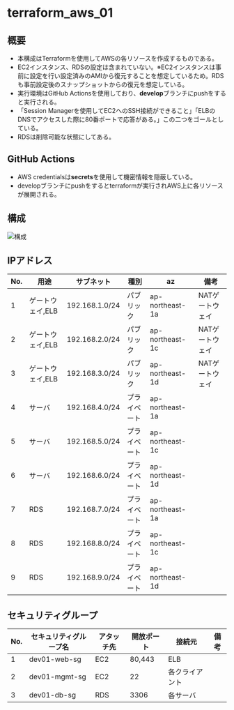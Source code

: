 # terraform_aws_01

## 概要
- 本構成はTerraformを使用してAWSの各リソースを作成するものである。
- EC2インスタンス、RDSの設定は含まれていない。※EC2インスタンスは事前に設定を行い設定済みのAMIから復元することを想定しているため。RDSも事前設定後のスナップショットからの復元を想定している。
- 実行環境はGitHub Actionsを使用しており、**develop**ブランチにpushをすると実行される。
- 「Session Managerを使用してEC2へのSSH接続ができること」「ELBのDNSでアクセスした際に80番ポートで応答がある。」この二つをゴールとしている。
- RDSは削除可能な状態にしてある。

## GitHub Actions
- AWS credentialsは**secrets**を使用して機密情報を隠蔽している。
- developブランチにpushをするとterraformが実行されAWS上に各リソースが展開される。
## 構成
![構成](https://github.com/user-attachments/assets/969f905c-bcec-45b9-aae0-6646fe6cf812)
## IPアドレス
| No.|用途|サブネット|種別|az|備考|
| ------------- | ------------- | ------------- | ------------- | ------------- | ------------- |
|1|ゲートウェイ,ELB|192.168.1.0/24|パブリック|ap-northeast-1a|NATゲートウェイ|
|2|ゲートウェイ,ELB|192.168.2.0/24|パブリック|ap-northeast-1c|NATゲートウェイ|
|3|ゲートウェイ,ELB|192.168.3.0/24|パブリック|ap-northeast-1d|NATゲートウェイ|
|4|サーバ|192.168.4.0/24|プライベート|ap-northeast-1a|
|5|サーバ|192.168.5.0/24|プライベート|ap-northeast-1c|
|6|サーバ|192.168.6.0/24|プライベート|ap-northeast-1d|
|7|RDS|192.168.7.0/24|プライベート|ap-northeast-1a|
|8|RDS|192.168.8.0/24|プライベート|ap-northeast-1c|
|9|RDS|192.168.9.0/24|プライベート|ap-northeast-1d|

## セキュリティグループ
| No.|セキュリティグループ名|アタッチ先|開放ポート|接続元|備考|
| ------------- | ------------- | ------------- | ------------- | ------------- | ------------- |
|1|dev01-web-sg|EC2|80,443|ELB|
|2|dev01-mgmt-sg|EC2|22|各クライアント|
|3|dev01-db-sg|RDS|3306|各サーバ|



